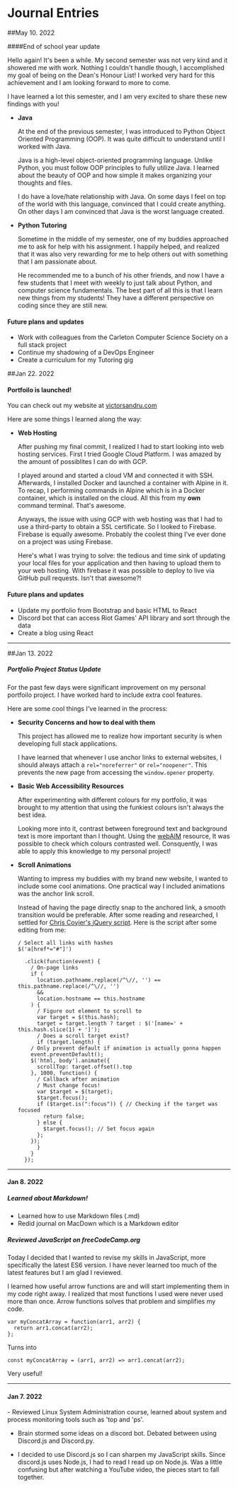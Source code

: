 # Journal Entries

##May 10. 2022

####End of school year update

Hello again! It's been a while. My second semester was not very kind and it showered me with work. Nothing I couldn't handle though, I accomplished my goal of being on the Dean's Honour List! I worked very hard for this achievement and I am looking forward to more to come.

I have learned a lot this semester, and I am very excited to share these new findings with you!

- **Java**

	At the end of the previous semester, I was introduced to Python Object Oriented Programming (OOP). It was quite difficult to understand until I worked with Java. 
	
	Java is a high-level object-oriented programming language. Unlike Python, you must follow OOP principles to fully utilize Java. I learned about the beauty of OOP and how simple it makes organizing your thoughts and files.
		
	I do have a love/hate relationship with Java. On some days I feel on top of the world with this language, convinced that I could create anything. On other days I am convinced that Java is the worst language created.

- **Python Tutoring**
	
	Sometime in the middle of my semester, one of my buddies approached me to ask for help with his assignment. I happily helped, and realized that it was also very rewarding for me to help others out with something that I am passionate about.
	
	He recommended me to a bunch of his other friends, and now I have a few students that I meet with weekly to just talk about Python, and computer science fundamentals. The best part of all this is that I learn new things from my students! They have a different perspective on coding since they are still new. 

#### Future plans and updates
- Work with colleagues from the Carleton Computer Science Society on a full stack project
- Continue my shadowing of a DevOps Engineer
- Create a curriculum for my Tutoring gig

##Jan 22. 2022

#### Portfoilo is launched!
You can check out my website at [victorsandru.com](https://victorsandru.com)

Here are some things I learned along the way: 

- **Web Hosting**
	
	After pushing my final commit, I realized I had to start looking into web hosting services. First I tried Google Cloud Platform. I was amazed by the amount of possiblites I can do with GCP. 
	
	I played around and started a cloud VM and connected it with SSH. Afterwards, I installed Docker and launched a container with Alpine in it. To recap, I performing commands in Alpine which is in a Docker container, which is installed on the cloud. All this from my **own** command terminal. That's awesome.
	
	Anyways, the issue with using GCP with web hosting was that I had to use a third-party to obtain a SSL certificate. So I looked to Firebase. Firebase is equally awesome. Probably the coolest thing I've ever done on a project was using Firebase.
	
	Here's what I was trying to solve: the tedious and time sink of updating your local files for your application and then having to upload them to your web hosting. With firebase it was possible to deploy to live via GitHub pull requests. Isn't that awesome?!

#### Future plans and updates
- Update my portfolio from Bootstrap and basic HTML to React
- Discord bot that can access Riot Games' API library and sort through the data
- Create a blog using React


* * *

##Jan 13. 2022

##### Portfolio Project Status Update
For the past few days were significant improvement on my personal portfoilo project. I have worked hard to include extra cool features. 

Here are some cool things I've learned in the procress: 

- **Security Concerns and how to deal with them**


 	This project has allowed me to realize how important security is when developing full stack applications. 


 	I have learned that whenever I use anchor links to external websites, I should always attach a `rel="noreferrer"` or `rel="noopener"`. This prevents the new page from accessing the `window.opener` property.


- **Basic Web Accessibility Resources**


	After experimenting with different colours for my portfolio, it was brought to my attention that using the funkiest colours isn't always the best idea.

	Looking more into it, contrast between foreground text and background text is more important than I thought. Using the [webAIM](https://webaim.org/resources/contrastchecker/) resource, It was possible to check which colours contrasted well. Consquently, I was able to apply this knowledge to my personal project!

- **Scroll Animations**

	Wanting to impress my buddies with my brand new website, I wanted to include some cool animations. One practical way I included animations was the anchor link scroll.
	
	Instead of having the page directly snap to the anchored link, a smooth transition would be preferable. After some reading and researched, I settled for [Chris Coyier's jQuery script](https://css-tricks.com/snippets/jquery/smooth-scrolling/#aa-smooth-scroll-with-jquery). Here is the script after some editing from me: 
	
	```
	/ Select all links with hashes
	$('a[href*="#"]')

	  .click(function(event) {
	    / On-page links
	    if (
	      location.pathname.replace(/^\//, '') == this.pathname.replace(/^\//, '') 
	      && 
	      location.hostname == this.hostname
	    ) {
	      / Figure out element to scroll to
	      var target = $(this.hash);
	      target = target.length ? target : $('[name=' + this.hash.slice(1) + ']');
	      / Does a scroll target exist?
	      if (target.length) {
		/ Only prevent default if animation is actually gonna happen
		event.preventDefault();
		$('html, body').animate({
		  scrollTop: target.offset().top
		}, 1000, function() {
		  / Callback after animation
		  / Must change focus!
		  var $target = $(target);
		  $target.focus();
		  if ($target.is(":focus")) { // Checking if the target was focused
		    return false;
		  } else {
		    $target.focus(); // Set focus again
		  };
		});
	      }
	    }
	  });
  ```





* * *

<h4>Jan 8. 2022</h4>

##### Learned about Markdown!
- Learned how to use Markdown files (.md)
- Redid journal on MacDown which is a Markdown editor

##### Reviewed JavaScript on freeCodeCamp.org
Today I decided that I wanted to revise my skills in JavaScript, more specifically the latest ES6 version. I have never learned too much of the latest features but I am glad I reviewed. 

I learned how useful arrow functions are and will start implementing them in my code right away. I realized that most functions I used were never used more than once. Arrow functions solves that problem and simplifies my code.

```
var myConcatArray = function(arr1, arr2) {
  return arr1.concat(arr2);
};

```
Turns into 

```
const myConcatArray = (arr1, arr2) => arr1.concat(arr2);

```
Very useful!

* * *

<h4>Jan 7. 2022</h4>
 - Reviewed Linux System Administration course, learned about system and process monitoring tools such as 'top and 'ps'.

- Brain stormed some ideas on a discord bot. Debated between using Discord.js and  Discord.py. 

- I decided to use Discord.js so I can sharpen my JavaScript skills. Since discord.js uses Node.js, I had to read I read up on Node.js. Was a little confusing but after watching a YouTube video, the pieces start to fall together. 







